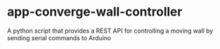 # app-converge-wall-controller
A python script that provides a REST API for controlling a moving wall by sending serial commands to Arduino
